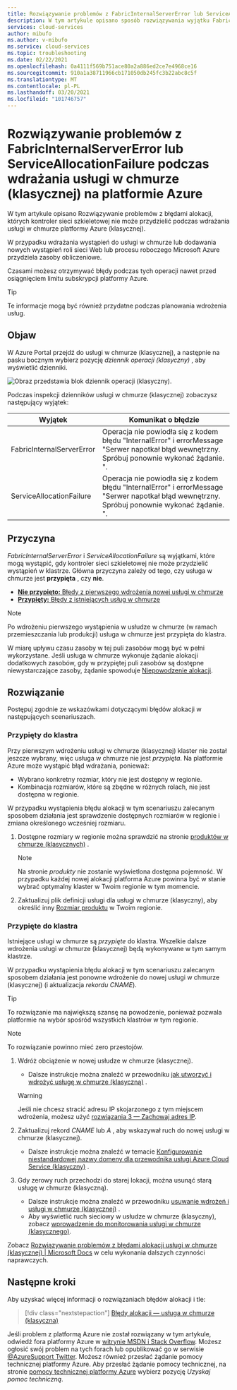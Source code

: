 ```yaml
---
title: Rozwiązywanie problemów z FabricInternalServerError lub ServiceAllocationFailure podczas wdrażania usługi w chmurze (klasycznej) na platformie Azure | Microsoft Docs
description: W tym artykule opisano sposób rozwiązywania wyjątku FabricInternalServerError lub ServiceAllocationFailure podczas wdrażania usługi w chmurze (klasycznej) na platformie Azure.
services: cloud-services
author: mibufo
ms.author: v-mibufo
ms.service: cloud-services
ms.topic: troubleshooting
ms.date: 02/22/2021
ms.openlocfilehash: 0a4111f569b751ace80a2a886ed2ce7e4968ce16
ms.sourcegitcommit: 910a1a38711966cb171050db245fc3b22abc8c5f
ms.translationtype: MT
ms.contentlocale: pl-PL
ms.lasthandoff: 03/20/2021
ms.locfileid: "101746757"
---
```

# <a name="troubleshoot-fabricinternalservererror-or-serviceallocationfailure-when-deploying-a-cloud-service-classic-to-azure"></a>Rozwiązywanie problemów z FabricInternalServerError lub ServiceAllocationFailure podczas wdrażania usługi w chmurze (klasycznej) na platformie Azure

W tym artykule opisano Rozwiązywanie problemów z błędami alokacji, których kontroler sieci szkieletowej nie może przydzielić podczas wdrażania usługi w chmurze platformy Azure (klasycznej).

W przypadku wdrażania wystąpień do usługi w chmurze lub dodawania nowych wystąpień roli sieci Web lub procesu roboczego Microsoft Azure przydziela zasoby obliczeniowe.

Czasami możesz otrzymywać błędy podczas tych operacji nawet przed osiągnięciem limitu subskrypcji platformy Azure.

> [!TIP]
> Te informacje mogą być również przydatne podczas planowania wdrożenia usług.

## <a name="symptom"></a>Objaw

W Azure Portal przejdź do usługi w chmurze (klasycznej), a następnie na pasku bocznym wybierz pozycję *dziennik operacji (klasyczny)* , aby wyświetlić dzienniki.

![Obraz przedstawia blok dziennik operacji (klasyczny).](./media/cloud-services-troubleshoot-fabric-internal-server-error/cloud-services-troubleshoot-allocation-logs.png)

Podczas inspekcji dzienników usługi w chmurze (klasycznej) zobaczysz następujący wyjątek:

|Wyjątek  |Komunikat o błędzie  |
|---------|---------|
FabricInternalServerError     |Operacja nie powiodła się z kodem błędu "InternalError" i errorMessage "Serwer napotkał błąd wewnętrzny. Spróbuj ponownie wykonać żądanie. ".|
|ServiceAllocationFailure     |Operacja nie powiodła się z kodem błędu "InternalError" i errorMessage "Serwer napotkał błąd wewnętrzny. Spróbuj ponownie wykonać żądanie. ".|

## <a name="cause"></a>Przyczyna

*FabricInternalServerError* i *ServiceAllocationFailure* są wyjątkami, które mogą wystąpić, gdy kontroler sieci szkieletowej nie może przydzielić wystąpień w klastrze. Główna przyczyna zależy od tego, czy usługa w chmurze jest **przypięta** , czy **nie**.

- [**Nie przypięto:** Błędy z pierwszego wdrożenia nowej usługi w chmurze](#not-pinned-to-a-cluster)
- [**Przypięty:** Błędy z istniejących usług w chmurze](#pinned-to-a-cluster)

> [!NOTE]
> Po wdrożeniu pierwszego wystąpienia w usłudze w chmurze (w ramach przemieszczania lub produkcji) usługa w chmurze jest przypięta do klastra.
>
> W miarę upływu czasu zasoby w tej puli zasobów mogą być w pełni wykorzystane. Jeśli usługa w chmurze wykonuje żądanie alokacji dodatkowych zasobów, gdy w przypiętej puli zasobów są dostępne niewystarczające zasoby, żądanie spowoduje [Niepowodzenie alokacji](cloud-services-allocation-failures.md).

## <a name="solution"></a>Rozwiązanie

Postępuj zgodnie ze wskazówkami dotyczącymi błędów alokacji w następujących scenariuszach.

### <a name="not-pinned-to-a-cluster"></a>Przypięty do klastra

Przy pierwszym wdrożeniu usługi w chmurze (klasycznej) klaster nie został jeszcze wybrany, więc usługa w chmurze nie jest *przypięta*. Na platformie Azure może wystąpić błąd wdrażania, ponieważ:

- Wybrano konkretny rozmiar, który nie jest dostępny w regionie.
- Kombinacja rozmiarów, które są zbędne w różnych rolach, nie jest dostępna w regionie.

W przypadku wystąpienia błędu alokacji w tym scenariuszu zalecanym sposobem działania jest sprawdzenie dostępnych rozmiarów w regionie i zmiana określonego wcześniej rozmiaru.

1. Dostępne rozmiary w regionie można sprawdzić na stronie [produktów w chmurze (klasycznych)](https://azure.microsoft.com/global-infrastructure/services/?products=cloud-services) .

    > [!NOTE]
    > Na stronie *produkty* nie zostanie wyświetlona dostępna pojemność. W przypadku każdej nowej alokacji platforma Azure powinna być w stanie wybrać optymalny klaster w Twoim regionie w tym momencie.

1. Zaktualizuj plik definicji usługi dla usługi w chmurze (klasyczny), aby określić inny [Rozmiar produktu](cloud-services-sizes-specs.md#configure-sizes-for-cloud-services) w Twoim regionie.

### <a name="pinned-to-a-cluster"></a>Przypięte do klastra

Istniejące usługi w chmurze są *przypięte* do klastra. Wszelkie dalsze wdrożenia usługi w chmurze (klasycznej) będą wykonywane w tym samym klastrze.

W przypadku wystąpienia błędu alokacji w tym scenariuszu zalecanym sposobem działania jest ponowne wdrożenie do nowej usługi w chmurze (klasycznej) (i aktualizacja *rekordu CNAME*).

> [!TIP]
> To rozwiązanie ma największą szansę na powodzenie, ponieważ pozwala platformie na wybór spośród wszystkich klastrów w tym regionie.

> [!NOTE]
> To rozwiązanie powinno mieć zero przestojów.

1. Wdróż obciążenie w nowej usłudze w chmurze (klasycznej).
    - Dalsze instrukcje można znaleźć w przewodniku [jak utworzyć i wdrożyć usługę w chmurze (klasyczną)](cloud-services-how-to-create-deploy-portal.md) .

    > [!WARNING]
    > Jeśli nie chcesz stracić adresu IP skojarzonego z tym miejscem wdrożenia, możesz użyć [rozwiązania 3 — Zachowaj adres IP](cloud-services-allocation-failures.md#solutions).

1. Zaktualizuj rekord *CNAME* lub *A* , aby wskazywał ruch do nowej usługi w chmurze (klasycznej).
    - Dalsze instrukcje można znaleźć w temacie [Konfigurowanie niestandardowej nazwy domeny dla przewodnika usługi Azure Cloud Service (klasyczny)](cloud-services-custom-domain-name-portal.md#understand-cname-and-a-records) .

1. Gdy zerowy ruch przechodzi do starej lokacji, można usunąć starą usługę w chmurze (klasyczną).
    - Dalsze instrukcje można znaleźć w przewodniku [usuwanie wdrożeń i usługi w chmurze (klasycznej)](cloud-services-how-to-manage-portal.md#delete-deployments-and-a-cloud-service) .
    - Aby wyświetlić ruch sieciowy w usłudze w chmurze (klasyczny), zobacz [wprowadzenie do monitorowania usługi w chmurze (klasycznego)](cloud-services-how-to-monitor.md).

Zobacz [Rozwiązywanie problemów z błędami alokacji usługi w chmurze (klasycznej) | Microsoft Docs](cloud-services-allocation-failures.md#common-issues) w celu wykonania dalszych czynności naprawczych.

## <a name="next-steps"></a>Następne kroki

Aby uzyskać więcej informacji o rozwiązaniach błędów alokacji i tle:

> [!div class="nextstepaction"]
> [Błędy alokacji — usługa w chmurze (klasyczna)](cloud-services-allocation-failures.md)

Jeśli problem z platformą Azure nie został rozwiązany w tym artykule, odwiedź fora platformy Azure w [witrynie MSDN i Stack Overflow](https://azure.microsoft.com/support/forums/). Możesz ogłosić swój problem na tych forach lub opublikować go w serwisie [ @AzureSupport Twitter](https://twitter.com/AzureSupport). Możesz również przesłać żądanie pomocy technicznej platformy Azure. Aby przesłać żądanie pomocy technicznej, na stronie [pomocy technicznej platformy Azure](https://azure.microsoft.com/support/options/) wybierz pozycję *Uzyskaj pomoc techniczną*.
